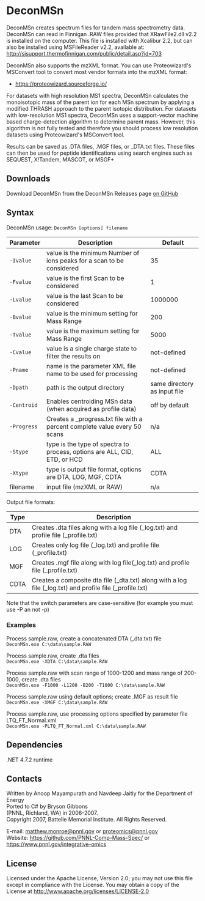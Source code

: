 # DeconMSn

DeconMSn creates spectrum files for tandem mass spectrometry data. DeconMSn
can read in Finnigan .RAW files provided that XRawFile2.dll v2.2 is installed
on the computer.  This file is installed with Xcalibur 2.2, but can also be
installed using MSFileReader v2.2, available at:
http://sjsupport.thermofinnigan.com/public/detail.asp?id=703

DeconMSn also supports the mzXML format.  You can use Proteowizard's MSConvert
tool to convert most vendor formats into the mzXML format:
* https://proteowizard.sourceforge.io/

For datasets with high resolution MS1 spectra, DeconMSn calculates the monoisotopic mass
of the parent ion for each MSn spectrum by applying a modified THRASH approach 
to the parent isotopic distribution. For datasets with low-resolution 
MS1 spectra, DeconMSn uses a support-vector machine based charge-detection 
algorithm to determine parent mass. However, this algorithm is not fully
tested and therefore you should process low resolution datasets using
Proteowizard's MSConvert tool.

Results can be saved as .DTA files, .MGF files, or _DTA.txt files.  These files
can then be used for peptide identifications using search engines such as 
SEQUEST, X!Tandem, MASCOT, or MSGF+

## Downloads

Download DeconMSn from the DeconMSn Releases page [on GitHub](https://github.com/PNNL-Comp-Mass-Spec/DeconEngineV2/releases)

## Syntax

DeconMSn usage: `DeconMSn [options] filename`

| Parameter   | Description                                                    | Default  |
| ----------- |----------------------------------------------------------------| ------------|
| `-Ivalue`   | value is the minimum Number of ions peaks for a scan to be considered   | 35 |
| `-Fvalue`   | value is the first Scan to be considered                       | 1           |
| `-Lvalue`   | value is the last Scan to be considered                        | 1000000     |
| `-Bvalue`   | value is the minimum setting for Mass Range                    | 200         |
| `-Tvalue`   | value is the maximum setting for Mass Range                    | 5000        |
| `-Cvalue`   | value is a single charge state to filter the results on        | not-defined |
| `-Pname`    | name is the parameter XML file name to be used for processing  | not-defined |
| `-Dpath`    | path is the output directory                                   | same directory as input file |
| `-Centroid` | Enables centroiding MSn data (when acquired as profile data)   | off by default |
| `-Progress` | Creates a _progress.txt file with a percent complete value every 50 scans | n/a |
| `-Stype`    | type is the type of spectra to process, options are ALL, CID, ETD, or HCD     | ALL |
| `-Xtype`    | type is output file format, options are DTA, LOG, MGF, CDTA    | CDTA |
| filename    | input file (mzXML or RAW)                                      | n/a  |

Output file formats:

| Type     | Description   |
| ---------|---------------|
| DTA      | Creates .dta files along with a log file (_log.txt) and profile file (_profile.txt) |
| LOG      | Creates only log file (_log.txt) and profile file (_profile.txt) |
| MGF      | Creates .mgf file along with log file(_log.txt) and profile file (_profile.txt) |
| CDTA     | Creates a composite dta file (_dta.txt) along with a log file (_log.txt) and profile file (_profile.txt) |

Note that the switch parameters are case-sensitive (for example you must use -P an not -p)

### Examples

Process sample.raw, create a concatenated DTA (_dta.txt) file \
`DeconMSn.exe C:\data\sample.RAW`

Process sample.raw, create .dta files \
`DeconMSn.exe -XDTA C:\data\sample.RAW`

Process sample.raw with scan range of 1000-1200 and mass range of 200-1000, create .dta files \
`DeconMSn.exe -F1000 -L1200 -B200 -T1000 C:\data\sample.RAW`

Process sample.raw using default options; create .MGF as result file \
`DeconMSn.exe -XMGF C:\data\sample.RAW`

Process sample.raw, use processing options specified by parameter file LTQ_FT_Normal.xml \
`DeconMSn.exe -PLTQ_FT_Normal.xml C:\data\sample.RAW`

## Dependencies

.NET 4.7.2 runtime

## Contacts

Written by Anoop Mayampurath and Navdeep Jaitly for the Department of Energy \
Ported to C# by Bryson Gibbons \
(PNNL, Richland, WA) in 2006-2007. \
Copyright 2007, Battelle Memorial Institute.  All Rights Reserved.

E-mail: matthew.monroe@pnnl.gov or proteomics@pnnl.gov \
Website: https://github.com/PNNL-Comp-Mass-Spec/ or https://www.pnnl.gov/integrative-omics

## License

Licensed under the Apache License, Version 2.0; you may not use this file 
except in compliance with the License.  You may obtain a copy of the License 
at http://www.apache.org/licenses/LICENSE-2.0